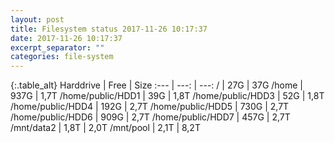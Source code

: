 ```yaml
---
layout: post
title: Filesystem status 2017-11-26 10:17:37
date: 2017-11-26 10:17:37
excerpt_separator: ""
categories: file-system
---
```

{:.table_alt}
Harddrive | Free | Size
:--- | ---: | ---:
/ | 27G | 37G
/home | 937G | 1,7T
/home/public/HDD1 | 39G | 1,8T
/home/public/HDD3 | 52G | 1,8T
/home/public/HDD4 | 192G | 2,7T
/home/public/HDD5 | 730G | 2,7T
/home/public/HDD6 | 909G | 2,7T
/home/public/HDD7 | 457G | 2,7T
/mnt/data2 | 1,8T | 2,0T
/mnt/pool | 2,1T | 8,2T
